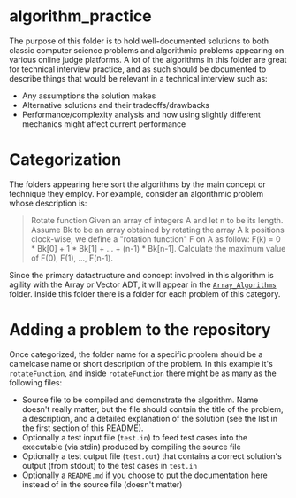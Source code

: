 # algorithm\_practice

The purpose of this folder is to hold well-documented solutions to both classic computer science
problems and algorithmic problems appearing on various online judge platforms. A lot of the algorithms
in this folder are great for technical interview practice, and as such should be documented to describe
things that would be relevant in a technical interview such as:

 - Any assumptions the solution makes
 - Alternative solutions and their tradeoffs/drawbacks
 - Performance/complexity analysis and how using slightly different mechanics might affect current performance

# Categorization

The folders appearing here sort the algorithms by the main concept or technique they employ.
For example, consider an algorithmic problem whose description is:

> Rotate function
> Given an array of integers A and let n to be its length.
> Assume Bk to be an array obtained by rotating the array
> A k positions clock-wise, we define a "rotation function"
> F on A as follow: F(k) = 0 * Bk[0] + 1 * Bk[1] + ... + (n-1) * Bk[n-1].
> Calculate the maximum value of F(0), F(1), ..., F(n-1).

Since the primary datastructure and concept involved in this algorithm is agility with the Array or Vector ADT,
it will appear in the [`Array_Algorithms`](https://github.com/domfarolino/algorithms/tree/master/src/algorithm_practice/Array_Algorithms)
folder. Inside this folder there is a folder for each problem of this category.

# Adding a problem to the repository

Once categorized, the folder name for a specific problem should be a camelcase name or short description of
the problem. In this example it's `rotateFunction`, and inside `rotateFunction` there might be as many as the
following files:

 - Source file to be compiled and demonstrate the algorithm. Name doesn't really matter, but the file should contain
   the title of the problem, a description, and a detailed explanation of the solution (see the list in the first section
   of this README).
 - Optionally a test input file (`test.in`) to feed test cases into the executable (via stdin) produced by compiling the source file
 - Optionally a test output file (`test.out`) that contains a correct solution's output (from stdout) to the test cases in `test.in`
 - Optionally a `README.md` if you choose to put the documentation here instead of in the source file (doesn't matter)

